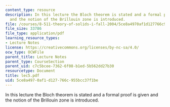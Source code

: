 ```yaml
---
content_type: resource
description: In this lecture the Bloch theorem is stated and a formal proof is given
  and the notion of the Brillouin zone is introduced.
file: /courses/8-511-theory-of-solids-i-fall-2004/5ce8a4970af1d127766c955bcc37f1be_lec5.pdf
file_size: 33786
file_type: application/pdf
learning_resource_types:
- Lecture Notes
license: https://creativecommons.org/licenses/by-nc-sa/4.0/
ocw_type: OCWFile
parent_title: Lecture Notes
parent_type: CourseSection
parent_uid: c7c5bcee-7362-6f08-b1ed-5b562dd27b30
resourcetype: Document
title: lec5.pdf
uid: 5ce8a497-0af1-d127-766c-955bcc37f1be
---
```

In this lecture the Bloch theorem is stated and a formal proof is given and the notion of the Brillouin zone is introduced.
